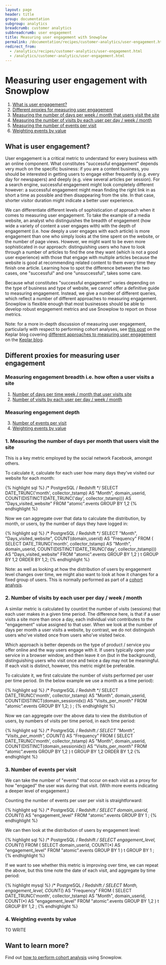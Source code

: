 ```yaml
---
layout: page
header: title
group: documentation
subgroup: analytics
breadcrumb: customer analytics
subbreadcrumb: user engagement
title: Measuring user engagement with Snowplow
permalink: /documentation/recipes/customer-analytics/user-engagement.html
redirect_from:
  - /analytics/recipes/customer-analytics/user-engagement.html
  - /analytics/customer-analytics/user-engagement.html
---
```


# Measuring user engagement with Snowplow

1. [What is user engagement?](#what)
2. [Different proxies for measuring user engagement](#proxies)
3. [Measuring the number of days per week / month that users visit the site](#days-per-time-period)
4. [Measuring the number of visits by each user per day / week / month](#visits-per-time-period)
5. [Measuring the number of events per visit](#events-per-visit)
6. [Weighting events by value](#weighted-events-per-visit)

<div class="html">
<a name="what" ><h2>What is user engagement?</h2></a>
</div>

User engagement is a critical metric to understand for every business with an online component. What constitutes "successful engagement" depends very much on the specific business: if you are a content business, you should be interested in getting users to engage either frequently (e.g. every day for newspapers) and deeply (e.g. view several articles per session). For a search engine, successful engagement might look completely different however: a successful engagement might mean finding the right link in as short a time as possible and then disappearing from the site. In that case, shorter visitor duration might indicate a better user experience.

We can differentiate different levels of sophistication of approach when it comes to measuring user engagement. To take the example of a media website, an analyst who distinguishes the breadth of engagement (how wide a variety of content a user engages with) with the depth of engagement (i.e. how deeply a user engages with each article) is more engagement than one who simply looks at the time spent on the website, or the number of page views. However, we might want to be even more sophisticated in our approach: distinguishing users who have to look through a number of articles to find the one they want (which is not a good user experience) with those that engage with multiple articles because the website is good at recommending related content to them every time they finish one article. Learning how to spot the difference between the two cases, one "successful" and one "unsuccessful", takes some care.

Because what constitutes "successful engagement" varies depending on the type of business and type of website, we cannot offer a definitive guide to measuring engagement. Instead, we give a number of different queries, which reflect a number of different approaches to measuring engagement. Snowplow is flexible enough that most businesses should be able to develop robust engagement metrics and use Snowplow to report on those metrics.

Note: for a more in-depth discussion of measuring user engagement, particularly with respect to performing cohort analyses, see [this post][user-engagement-keplar-blog-post] on the Keplar blog covering [different approaches to measuring user engagement][user-engagement-keplar-blog-post] on the [Keplar blog][keplar-blog].

<div class="html">
<a name="proxies"><h2>Different proxies for measuring user engagement</h2></a>
</div>

### Measuring engagement breadth i.e. how often a user visits a site

1. [Number of days per time week / month that user visits site](#days-per-time-period)
2. [Number of visits by each user per day / week / month](#visits-per-time-period)

### Measuring engagement depth

3. [Number of events per visit](#events-per-visit)
4. [Weighting events by value](#weighted-events-per-visit)

<div class="html">
<a name="days-per-time-period"><h3>1. Measuring the number of days per month that users visit the site</h3></a>
</div>

This is a key metric employed by the social network Facebook, amongst others.

To calculate it, calculate for each user how many days they've visited our website for each month:

{% highlight sql %}
/* PostgreSQL / Redshift */
SELECT
DATE_TRUNC('month', collector_tstamp) AS "Month",
domain_userid,
COUNT(DISTINCT(DATE_TRUNC('day', collector_tstamp))) AS "Days_visited_website"
FROM "atomic".events
GROUP BY 1,2
{% endhighlight %}

Now we can aggregate over that data to calculate the distribution, by month, or users, by the number of days they have logged in:

{% highlight sql %}
/* PostgreSQL / Redshift */
SELECT
"Month",
"Days_visited_website",
COUNT(domain_userid) AS "Frequency"
FROM (
	SELECT
	DATE_TRUNC('month', collector_tstamp) AS "Month",
	domain_userid,
	COUNT(DISTINCT(DATE_TRUNC('day', collector_tstamp))) AS "Days_visited_website"
	FROM "atomic".events
	GROUP BY 1,2 ) t
GROUP BY 1,2
ORDER BY 1,2;
{% endhighlight %}

Note: as well as looking at how the distribution of users by engagement level changes over time, we might also want to look at how it changes for a fixed group of users. This is normally performed as part of a [cohort analysis][cohort-analysis].

<div class="html">
<a name="visits-per-time-period"><h3>2. Number of visits by each user per day / week / month</h3></a>
</div>

A similar metric is calculated by countint the number of visits (sessions) that each user makes in a given time period. The difference here, is that if a user visits a site more than once a day, each individual visit contributes to the "engagement" value assigned to that user. When we look at the number of days per month a user visits a website, by contrast, we do not distinguish users who've visited once from users who've visited twice.

Which approach is better depends on the type of product / service you offer online and the way users engage with it. If users typically open your service in a browser window, and then leave it on (but in the background), distinguishing users who visit once and twice a day may not be meaningful. If each visit is distinct, however, this metric might be preferable.

To calculate it, we first calculate the number of visits performed per user per time period. (In the below example we use a month as a time period):

{% highlight sql %}
/* PostgreSQL / Redshift */
SELECT
DATE_TRUNC('month', collector_tstamp) AS "Month",
domain_userid,
COUNT(DISTINCT(domain_sessionidx)) AS "Visits_per_month"
FROM "atomic".events
GROUP BY 1,2;
) ;
{% endhighlight %}

Now we can aggregate over the above data to view the distribution of users, by numbers of visits per time period, in each time period:

{% highlight sql %}
/* PostgreSQL / Redshift */
SELECT
"Month",
"Visits_per_month",
COUNT(*) AS "Frequency"
FROM (
	SELECT
	DATE_TRUNC('month', collector_tstamp) AS "Month",
	domain_userid,
	COUNT(DISTINCT(domain_sessionidx)) AS "Visits_per_month"
	FROM "atomic".events
	GROUP BY 1,2
) t
GROUP BY 1,2
ORDER BY 1,2
{% endhighlight %}

<div class="html">
<a name="events-per-visit"><h3>3. Number of events per visit</h3></a>
</div>

We can take the number of "events" that occur on each visit as a proxy for how "engaged" the user was during that visit. (With more events indicating a deeper level of engagement.)

Counting the number of events per user per visit is straightforward:

{% highlight sql %}
/* PostgreSQL / Redshift */
SELECT
domain_userid,
COUNT(*) AS "engagement_level"
FROM "atomic".events
GROUP BY 1 ;
{% endhighlight %}

We can then look at the distribution of users by engagement level:

{% highlight sql %}
/* PostgreSQL / Redshift */
SELECT
engagement_level,
COUNT(*)
FROM (
	SELECT
	domain_userid,
	COUNT(*) AS "engagement_level"
	FROM "atomic".events
	GROUP BY 1
) t
GROUP BY 1 ;
{% endhighlight %}

If we want to see whether this metric is improving over time, we can repeat the above, but this time note the date of each visit, and aggregate by time period:

{% highlight mysql %}
/* PostgreSQL / Redshift */
SELECT
Month,
engagement_level,
COUNT(*) AS "Frequency"
FROM (
	SELECT
	DATE_TRUNC('month', collector_tstamp) AS "Month",
	domain_userid,
	COUNT(*) AS "engagement_level"
	FROM "atomic".events
	GROUP BY 1,2
) t
GROUP BY 1,2 ;
{% endhighlight %}

<div class="html">
<a name="weighted-events-per-visit"><h3>4. Weighting events by value</h3></a>
</div>

TO WRITE

## Want to learn more?

Find out [how to perform cohort analysis][cohort-analysis] using Snowplow.

[user-engagement-keplar-blog-post]: http://www.keplarllp.com/blog/2012/05/different-approaches-to-measuring-user-engagement-with-snowplow
[keplar-blog]: http://www.keplarllp.com/blog
[cohort-analysis]: /analytics/customer-analytics/cohort-analysis.html
